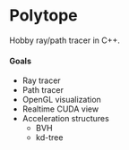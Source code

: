 # Polytope
Hobby ray/path tracer in C++. 

#### Goals
* Ray tracer
* Path tracer
* OpenGL visualization
* Realtime CUDA view
* Acceleration structures
  * BVH
  * kd-tree

